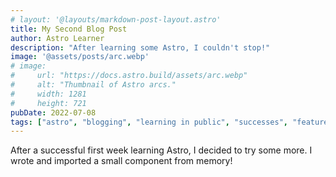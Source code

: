 ```yaml
---
# layout: '@layouts/markdown-post-layout.astro'
title: My Second Blog Post
author: Astro Learner
description: "After learning some Astro, I couldn't stop!"
image: '@assets/posts/arc.webp'
# image:
#     url: "https://docs.astro.build/assets/arc.webp"
#     alt: "Thumbnail of Astro arcs."
#     width: 1281
#     height: 721
pubDate: 2022-07-08
tags: ["astro", "blogging", "learning in public", "successes", "featured"]
---
```

After a successful first week learning Astro, I decided to try some more. I wrote and imported a small component from memory!
